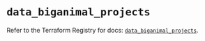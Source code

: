 # `data_biganimal_projects`

Refer to the Terraform Registry for docs: [`data_biganimal_projects`](https://registry.terraform.io/providers/enterprisedb/biganimal/3.1.1/docs/data-sources/projects).

